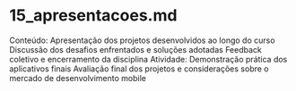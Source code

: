 # 15_apresentacoes.md

Conteúdo:
Apresentação dos projetos desenvolvidos ao longo do curso
Discussão dos desafios enfrentados e soluções adotadas
Feedback coletivo e encerramento da disciplina
Atividade:
Demonstração prática dos aplicativos finais
Avaliação final dos projetos e considerações sobre o mercado de desenvolvimento mobile
